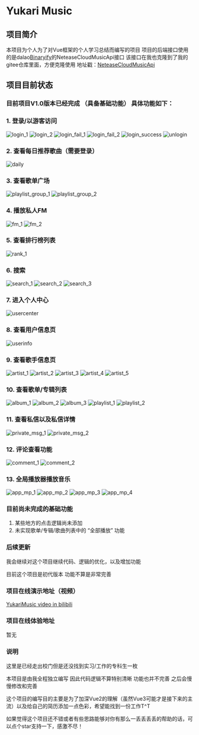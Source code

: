 # Yukari Music

## 项目简介
本项目为个人为了对Vue框架的个人学习总结而编写的项目
项目的后端接口使用的是dalao[Binaryify](https://github.com/Binaryify/NeteaseCloudMusicApi)的NeteaseCloudMusicApi接口
该接口在我也克隆到了我的gitee仓库里面，方便克隆使用
地址戳：[NeteaseCloudMusicApi](https://gitee.com/yukari_www/NeteaseCloudMusicApi)
## 项目目前状态

### 目前项目V1.0版本已经完成 （具备基础功能） 具体功能如下：
### 1. 登录/以游客访问

![login_1](https://gitee.com/yukari_www/yukari-music/raw/master/src/assets/ReadMe_Image/login1.png)
![login_2](https://gitee.com/yukari_www/yukari-music/raw/master/src/assets/ReadMe_Image/login2.png)
![login_fail_1](https://gitee.com/yukari_www/yukari-music/raw/master/src/assets/ReadMe_Image/login_fail_1.png)
![login_fail_2](https://gitee.com/yukari_www/yukari-music/raw/master/src/assets/ReadMe_Image/login_fail_2.png)
![login_success](https://gitee.com/yukari_www/yukari-music/raw/master/src/assets/ReadMe_Image/login_sucess.png)
![unlogin](https://gitee.com/yukari_www/yukari-music/raw/master/src/assets/ReadMe_Image/unlogin.png)

### 2. 查看每日推荐歌曲（需要登录）

![daily](https://gitee.com/yukari_www/yukari-music/raw/master/src/assets/ReadMe_Image/dailyRec.png)

### 3. 查看歌单广场

![playlist_group_1](https://gitee.com/yukari_www/yukari-music/raw/master/src/assets/ReadMe_Image/playlist_group_1.png)
![playlist_group_2](https://gitee.com/yukari_www/yukari-music/raw/master/src/assets/ReadMe_Image/playlist_group_2.png)

### 4. 播放私人FM

![fm_1](https://gitee.com/yukari_www/yukari-music/raw/master/src/assets/ReadMe_Image/fm_1.png)
![fm_2](https://gitee.com/yukari_www/yukari-music/raw/master/src/assets/ReadMe_Image/fm_2.png)

### 5. 查看排行榜列表

![rank_1](https://gitee.com/yukari_www/yukari-music/raw/master/src/assets/ReadMe_Image/rank_1.png)

### 6. 搜索

![search_1](https://gitee.com/yukari_www/yukari-music/raw/master/src/assets/ReadMe_Image/search_1.png)
![search_2](https://gitee.com/yukari_www/yukari-music/raw/master/src/assets/ReadMe_Image/search_2.png)
![search_3](https://gitee.com/yukari_www/yukari-music/raw/master/src/assets/ReadMe_Image/search_3.png)

### 7. 进入个人中心

![usercenter]()

### 8. 查看用户信息页

![userinfo](https://gitee.com/yukari_www/yukari-music/raw/master/src/assets/ReadMe_Image/usercenter.png)

### 9.  查看歌手信息页

![artist_1](https://gitee.com/yukari_www/yukari-music/raw/master/src/assets/ReadMe_Image/artist_1.png)
![artist_2](https://gitee.com/yukari_www/yukari-music/raw/master/src/assets/ReadMe_Image/artist_2.png)
![artist_3](https://gitee.com/yukari_www/yukari-music/raw/master/src/assets/ReadMe_Image/artist_3.png)
![artist_4](https://gitee.com/yukari_www/yukari-music/raw/master/src/assets/ReadMe_Image/artist_4.jpg)
![artist_5](https://gitee.com/yukari_www/yukari-music/raw/master/src/assets/ReadMe_Image/artist_5.jpg)

### 10. 查看歌单/专辑列表

![album_1](https://gitee.com/yukari_www/yukari-music/raw/master/src/assets/ReadMe_Image/album_1.png)
![album_2](https://gitee.com/yukari_www/yukari-music/raw/master/src/assets/ReadMe_Image/album_2.png)
![album_3](https://gitee.com/yukari_www/yukari-music/raw/master/src/assets/ReadMe_Image/album_3.png)
![playlist_1](https://gitee.com/yukari_www/yukari-music/raw/master/src/assets/ReadMe_Image/playlist_1.png)
![playlist_2](https://gitee.com/yukari_www/yukari-music/raw/master/src/assets/ReadMe_Image/playlist_2.png)


### 11. 查看私信以及私信详情

![private_msg_1](https://gitee.com/yukari_www/yukari-music/raw/master/src/assets/ReadMe_Image/private_msg_1.png)
![private_msg_2](https://gitee.com/yukari_www/yukari-music/raw/master/src/assets/ReadMe_Image/private_msg_2.png)

### 12.  评论查看功能

![comment_1](https://gitee.com/yukari_www/yukari-music/raw/master/src/assets/ReadMe_Image/comment_1.png)
![comment_2](https://gitee.com/yukari_www/yukari-music/raw/master/src/assets/ReadMe_Image/comment_2.png)

### 13. 全局播放器播放音乐

![app_mp_1](https://gitee.com/yukari_www/yukari-music/raw/master/src/assets/ReadMe_Image/app_music_play.png)
![app_mp_2](https://gitee.com/yukari_www/yukari-music/raw/master/src/assets/ReadMe_Image/app_music_play_1.png)
![app_mp_3](https://gitee.com/yukari_www/yukari-music/raw/master/src/assets/ReadMe_Image/app_music_play_2.png)
![app_mp_4](https://gitee.com/yukari_www/yukari-music/raw/master/src/assets/ReadMe_Image/app_music_play_3.png)


### 目前尚未完成的基础功能
1. 某些地方的点击逻辑尚未添加
2. 未实现歌单/专辑/歌曲列表中的 “全部播放” 功能

### 后续更新
我会继续对这个项目继续代码、逻辑的优化，以及增加功能

目前这个项目是初代版本 功能不算是非常完善

### 项目在线演示地址（视频）
[YukariMusic video in bilibili](https://www.bilibili.com/video/BV1vf4y1z7MC/)

### 项目在线体验地址
暂无

### 说明
这里是已经走出校门但是还没找到实习/工作的专科生一枚

本项目是由我全程独立编写 因此代码逻辑不算特别清晰 功能也并不完善 之后会慢慢修改和完善

这个项目的编写目的主要是为了加深Vue2的理解（虽然Vue3可能才是接下来的主流）以及给自己的简历添加一点色彩，希望能找到一份工作T^T

如果觉得这个项目还不错或者有些思路能够对你有那么一丢丢丢丢的帮助的话，可以点个star支持一下，感激不尽！